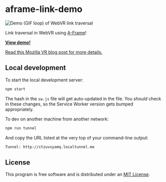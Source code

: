 # aframe-link-demo

![Demo (GIF loop) of WebVR link traversal](https://cvan.io/webvr-hyperlinks/assets/img/webvr_link_traversal_demo_anim.gif "Demo (GIF loop) of WebVR link traversal")

Link traversal in WebVR using [A-Frame](https://aframe.io/)!

**[View demo!](https://321c4.github.io/aframe-link-demo/)**

[Read this Mozilla VR blog post for more details.](https://blog.mozvr.com/connecting-virtual-worlds-hyperlinks-in-webvr/)


## Local development

To start the local development server:

```sh
npm start
```

The hash in the `sw.js` file will get auto-updated in the file. You *should* check in these changes, so the Service Worker version gets bumped appropriately.

To dev on another machine from another network:

```sh
npm run tunnel
```

And copy the URL listed at the very top of your command-line output:

```sh
Tunnel: http://ctzuvxyamq.localtunnel.me
```

## License

This program is free software and is distributed under an [MIT License](LICENSE.md).
